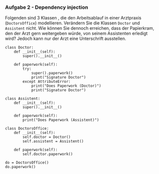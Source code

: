 

### Aufgabe 2 - Dependency injection

Folgenden sind 3 Klassen , die den Arbeitsablauf in einer Arztpraxis (`DoctorsOffice`) modellieren. Verändern Sie die Klassen `Doctor` und `Assistent` nicht. 
Wie können Sie dennoch erreichen, dass der Papierkram, den der Arzt gern weitergeben würde, von seinem Assistenten erledigt wird? Jedoch kann nur der Arzt eine Unterschrift ausstellen.
```
class Doctor: 
    def __init__(self):
        super().__init__()
        
    def paperwork(self):
        try:
            super().paperwork()
            print("Signature Doctor")
        except AttributeError:
            print("Does Paperwork (Doctor)")
            print("Signature Doctor")
        
class Assistent:
    def __init__(self):
        super().__init__()
        
    def paperwork(self):
        print("Does Paperwork (Assistent)")
        
class DoctorsOffice:
    def __init__(self):
        self.doctor = Doctor()
        self.assistent = Assistent()
    
    def paperwork(self):
        self.doctor.paperwork()
        
do = DoctorsOffice()
do.paperwork()
```


